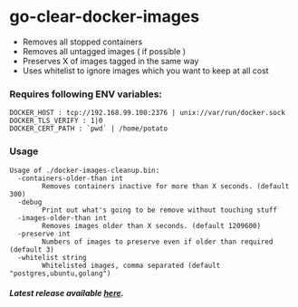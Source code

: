 # go-clear-docker-images

- Removes all stopped containers
- Removes all untagged images ( if possible )
- Preserves X of images tagged in the same way
- Uses whitelist to ignore images which you want to keep at all cost

### Requires following ENV variables:
```
DOCKER_HOST : tcp://192.168.99.100:2376 | unix://var/run/docker.sock
DOCKER_TLS_VERIFY : 1|0
DOCKER_CERT_PATH : `pwd` | /home/potato
```

### Usage
```
Usage of ./docker-images-cleanup.bin:
  -containers-older-than int
        Removes containers inactive for more than X seconds. (default 300)
  -debug
        Print out what's going to be remove without touching stuff
  -images-older-than int
        Removes images older than X seconds. (default 1209600)
  -preserve int
        Numbers of images to preserve even if older than required (default 3)
  -whitelist string
        Whitelisted images, comma separated (default "postgres,ubuntu,golang")
```

##### Latest release available [here](https://github.com/lukaszraczylo/go-clear-docker-images/releases/latest).
